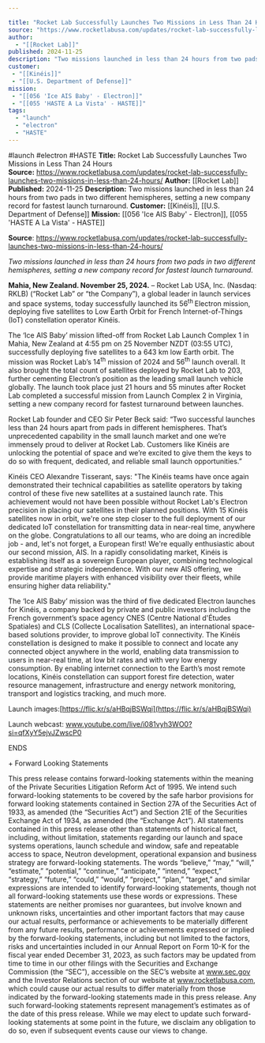 ```yaml
---

title: "Rocket Lab Successfully Launches Two Missions in Less Than 24 Hours  "
source: "https://www.rocketlabusa.com/updates/rocket-lab-successfully-launches-two-missions-in-less-than-24-hours/"
author:
  - "[[Rocket Lab]]"
published: 2024-11-25
description: "Two missions launched in less than 24 hours from two pads in two different hemispheres, setting a new company record for fastest launch turnaround."
customer: 
 - "[[Kinéis]]"
 - "[[U.S. Department of Defense]]"
mission: 
 - "[[056 'Ice AIS Baby' - Electron]]"
 - "[[055 'HASTE A La Vista' - HASTE]]"
tags:
  - "launch"
  - "electron"
  - "HASTE"
---
```


#launch #electron #HASTE
**Title:** Rocket Lab Successfully Launches Two Missions in Less Than 24 Hours  
**Source:** https://www.rocketlabusa.com/updates/rocket-lab-successfully-launches-two-missions-in-less-than-24-hours/
**Author:** [[Rocket Lab]]
**Published:** 2024-11-25
**Description:** Two missions launched in less than 24 hours from two pads in two different hemispheres, setting a new company record for fastest launch turnaround.
**Customer:** [[Kinéis]], [[U.S. Department of Defense]]
**Mission:** [[056 'Ice AIS Baby' - Electron]], [[055 'HASTE A La Vista' - HASTE]]

**Source**: https://www.rocketlabusa.com/updates/rocket-lab-successfully-launches-two-missions-in-less-than-24-hours/

*Two missions launched in less than 24 hours from two pads in two different hemispheres, setting a new company record for fastest launch turnaround.*

**Mahia, New Zealand. November 25, 2024.** – Rocket Lab USA, Inc. (Nasdaq: RKLB) (“Rocket Lab” or “the Company”), a global leader in launch services and space systems, today successfully launched its 56<sup>th </sup> Electron mission, deploying five satellites to Low Earth Orbit for French Internet-of-Things (IoT) constellation operator Kinéis.

The ‘Ice AIS Baby’ mission lifted-off from Rocket Lab Launch Complex 1 in Mahia, New Zealand at 4:55 pm on 25 November NZDT (03:55 UTC), successfully deploying five satellites to a 643 km low Earth orbit. The mission was Rocket Lab’s 14<sup>th</sup> mission of 2024 and 56<sup>th</sup> launch overall. It also brought the total count of satellites deployed by Rocket Lab to 203, further cementing Electron’s position as the leading small launch vehicle globally. The launch took place just 21 hours and 55 minutes after Rocket Lab completed a successful mission from Launch Complex 2 in Virginia, setting a new company record for fastest turnaround between launches.

Rocket Lab founder and CEO Sir Peter Beck said: “Two successful launches less than 24 hours apart from pads in different hemispheres. That’s unprecedented capability in the small launch market and one we’re immensely proud to deliver at Rocket Lab. Customers like Kinéis are unlocking the potential of space and we’re excited to give them the keys to do so with frequent, dedicated, and reliable small launch opportunities.”

Kinéis CEO Alexandre Tisserant, says: "The Kinéis teams have once again demonstrated their technical capabilities as satellite operators by taking control of these five new satellites at a sustained launch rate. This achievement would not have been possible without Rocket Lab's Electron precision in placing our satellites in their planned positions. With 15 Kinéis satellites now in orbit, we're one step closer to the full deployment of our dedicated IoT constellation for transmitting data in near-real time, anywhere on the globe. Congratulations to all our teams, who are doing an incredible job - and, let's not forget, a European first! We're equally enthusiastic about our second mission, AIS. In a rapidly consolidating market, Kinéis is establishing itself as a sovereign European player, combining technological expertise and strategic independence. With our new AIS offering, we provide maritime players with enhanced visibility over their fleets, while ensuring higher data reliability."

The ‘Ice AIS Baby’ mission was the third of five dedicated Electron launches for Kinéis, a company backed by private and public investors including the French government’s space agency CNES (Centre National d'Études Spatiales) and CLS (Collecte Localisation Satellites), an international space-based solutions provider, to improve global IoT connectivity. The Kinéis constellation is designed to make it possible to connect and locate any connected object anywhere in the world, enabling data transmission to users in near-real time, at low bit rates and with very low energy consumption. By enabling internet connection to the Earth’s most remote locations, Kinéis constellation can support forest fire detection, water resource management, infrastructure and energy network monitoring, transport and logistics tracking, and much more.

Launch images:[https://flic.kr/s/aHBqjBSWqi](https://flic.kr/s/aHBqjBSWqi)

Launch webcast: www.youtube.com/live/i081vyh3WO0?si=qfXyY5ejvJZwscP0

ENDS

\+ Forward Looking Statements

This press release contains forward-looking statements within the meaning of the Private Securities Litigation Reform Act of 1995. We intend such forward-looking statements to be covered by the safe harbor provisions for forward looking statements contained in Section 27A of the Securities Act of 1933, as amended (the “Securities Act”) and Section 21E of the Securities Exchange Act of 1934, as amended (the “Exchange Act”). All statements contained in this press release other than statements of historical fact, including, without limitation, statements regarding our launch and space systems operations, launch schedule and window, safe and repeatable access to space, Neutron development, operational expansion and business strategy are forward-looking statements. The words “believe,” “may,” “will,” “estimate,” “potential,” “continue,” “anticipate,” “intend,” “expect,” “strategy,” “future,” “could,” “would,” “project,” “plan,” “target,” and similar expressions are intended to identify forward-looking statements, though not all forward-looking statements use these words or expressions. These statements are neither promises nor guarantees, but involve known and unknown risks, uncertainties and other important factors that may cause our actual results, performance or achievements to be materially different from any future results, performance or achievements expressed or implied by the forward-looking statements, including but not limited to the factors, risks and uncertainties included in our Annual Report on Form 10-K for the fiscal year ended December 31, 2023, as such factors may be updated from time to time in our other filings with the Securities and Exchange Commission (the “SEC”), accessible on the SEC’s website at www.sec.gov and the Investor Relations section of our website at www.rocketlabusa.com, which could cause our actual results to differ materially from those indicated by the forward-looking statements made in this press release. Any such forward-looking statements represent management’s estimates as of the date of this press release. While we may elect to update such forward-looking statements at some point in the future, we disclaim any obligation to do so, even if subsequent events cause our views to change.